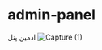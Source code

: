# admin-panel
ادمین پنل 
![Capture (1)](https://user-images.githubusercontent.com/99201870/155389481-b0039f86-2fa1-44d2-aa90-29931b5145a2.jpg)
